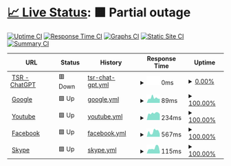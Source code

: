 # [📈 Live Status](https://trannhatkhoacm1612.github.io/khoa): <!--live status--> **🟧 Partial outage**

[![Uptime CI](https://github.com/trannhatkhoacm1612/khoa/workflows/Uptime%20CI/badge.svg)](https://github.com/trannhatkhoacm1612/khoa/actions?query=workflow%3A%22Uptime+CI%22)
[![Response Time CI](https://github.com/trannhatkhoacm1612/khoa/workflows/Response%20Time%20CI/badge.svg)](https://github.com/trannhatkhoacm1612/khoa/actions?query=workflow%3A%22Response+Time+CI%22)
[![Graphs CI](https://github.com/trannhatkhoacm1612/khoa/workflows/Graphs%20CI/badge.svg)](https://github.com/trannhatkhoacm1612/khoa/actions?query=workflow%3A%22Graphs+CI%22)
[![Static Site CI](https://github.com/trannhatkhoacm1612/khoa/workflows/Static%20Site%20CI/badge.svg)](https://github.com/trannhatkhoacm1612/khoa/actions?query=workflow%3A%22Static+Site+CI%22)
[![Summary CI](https://github.com/trannhatkhoacm1612/khoa/workflows/Summary%20CI/badge.svg)](https://github.com/trannhatkhoacm1612/khoa/actions?query=workflow%3A%22Summary+CI%22)

<!--start: status pages-->
<!-- This summary is generated by Upptime (https://github.com/upptime/upptime) -->
<!-- Do not edit this manually, your changes will be overwritten -->
<!-- prettier-ignore -->
| URL | Status | History | Response Time | Uptime |
| --- | ------ | ------- | ------------- | ------ |
| <img alt="" src="https://icons.duckduckgo.com/ip3/35.198.212.162.ico" height="13"> [TSR - ChatGPT](http://35.198.212.162) | 🟥 Down | [tsr-chat-gpt.yml](https://github.com/trannhatkhoacm1612/khoa/commits/HEAD/history/tsr-chat-gpt.yml) | <details><summary><img alt="Response time graph" src="./graphs/tsr-chat-gpt/response-time-week.png" height="20"> 0ms</summary><br><a href="https://trannhatkhoacm1612.github.io/khoa/history/tsr-chat-gpt"><img alt="Response time 0" src="https://img.shields.io/endpoint?url=https%3A%2F%2Fraw.githubusercontent.com%2Ftrannhatkhoacm1612%2Fkhoa%2FHEAD%2Fapi%2Ftsr-chat-gpt%2Fresponse-time.json"></a><br><a href="https://trannhatkhoacm1612.github.io/khoa/history/tsr-chat-gpt"><img alt="24-hour response time 0" src="https://img.shields.io/endpoint?url=https%3A%2F%2Fraw.githubusercontent.com%2Ftrannhatkhoacm1612%2Fkhoa%2FHEAD%2Fapi%2Ftsr-chat-gpt%2Fresponse-time-day.json"></a><br><a href="https://trannhatkhoacm1612.github.io/khoa/history/tsr-chat-gpt"><img alt="7-day response time 0" src="https://img.shields.io/endpoint?url=https%3A%2F%2Fraw.githubusercontent.com%2Ftrannhatkhoacm1612%2Fkhoa%2FHEAD%2Fapi%2Ftsr-chat-gpt%2Fresponse-time-week.json"></a><br><a href="https://trannhatkhoacm1612.github.io/khoa/history/tsr-chat-gpt"><img alt="30-day response time 0" src="https://img.shields.io/endpoint?url=https%3A%2F%2Fraw.githubusercontent.com%2Ftrannhatkhoacm1612%2Fkhoa%2FHEAD%2Fapi%2Ftsr-chat-gpt%2Fresponse-time-month.json"></a><br><a href="https://trannhatkhoacm1612.github.io/khoa/history/tsr-chat-gpt"><img alt="1-year response time 0" src="https://img.shields.io/endpoint?url=https%3A%2F%2Fraw.githubusercontent.com%2Ftrannhatkhoacm1612%2Fkhoa%2FHEAD%2Fapi%2Ftsr-chat-gpt%2Fresponse-time-year.json"></a></details> | <details><summary><a href="https://trannhatkhoacm1612.github.io/khoa/history/tsr-chat-gpt">0.00%</a></summary><a href="https://trannhatkhoacm1612.github.io/khoa/history/tsr-chat-gpt"><img alt="All-time uptime 0.00%" src="https://img.shields.io/endpoint?url=https%3A%2F%2Fraw.githubusercontent.com%2Ftrannhatkhoacm1612%2Fkhoa%2FHEAD%2Fapi%2Ftsr-chat-gpt%2Fuptime.json"></a><br><a href="https://trannhatkhoacm1612.github.io/khoa/history/tsr-chat-gpt"><img alt="24-hour uptime 0.00%" src="https://img.shields.io/endpoint?url=https%3A%2F%2Fraw.githubusercontent.com%2Ftrannhatkhoacm1612%2Fkhoa%2FHEAD%2Fapi%2Ftsr-chat-gpt%2Fuptime-day.json"></a><br><a href="https://trannhatkhoacm1612.github.io/khoa/history/tsr-chat-gpt"><img alt="7-day uptime 0.00%" src="https://img.shields.io/endpoint?url=https%3A%2F%2Fraw.githubusercontent.com%2Ftrannhatkhoacm1612%2Fkhoa%2FHEAD%2Fapi%2Ftsr-chat-gpt%2Fuptime-week.json"></a><br><a href="https://trannhatkhoacm1612.github.io/khoa/history/tsr-chat-gpt"><img alt="30-day uptime 0.00%" src="https://img.shields.io/endpoint?url=https%3A%2F%2Fraw.githubusercontent.com%2Ftrannhatkhoacm1612%2Fkhoa%2FHEAD%2Fapi%2Ftsr-chat-gpt%2Fuptime-month.json"></a><br><a href="https://trannhatkhoacm1612.github.io/khoa/history/tsr-chat-gpt"><img alt="1-year uptime 0.00%" src="https://img.shields.io/endpoint?url=https%3A%2F%2Fraw.githubusercontent.com%2Ftrannhatkhoacm1612%2Fkhoa%2FHEAD%2Fapi%2Ftsr-chat-gpt%2Fuptime-year.json"></a></details>
| <img alt="" src="https://icons.duckduckgo.com/ip3/www.google.com.ico" height="13"> [Google](https://www.google.com) | 🟩 Up | [google.yml](https://github.com/trannhatkhoacm1612/khoa/commits/HEAD/history/google.yml) | <details><summary><img alt="Response time graph" src="./graphs/google/response-time-week.png" height="20"> 89ms</summary><br><a href="https://trannhatkhoacm1612.github.io/khoa/history/google"><img alt="Response time 108" src="https://img.shields.io/endpoint?url=https%3A%2F%2Fraw.githubusercontent.com%2Ftrannhatkhoacm1612%2Fkhoa%2FHEAD%2Fapi%2Fgoogle%2Fresponse-time.json"></a><br><a href="https://trannhatkhoacm1612.github.io/khoa/history/google"><img alt="24-hour response time 73" src="https://img.shields.io/endpoint?url=https%3A%2F%2Fraw.githubusercontent.com%2Ftrannhatkhoacm1612%2Fkhoa%2FHEAD%2Fapi%2Fgoogle%2Fresponse-time-day.json"></a><br><a href="https://trannhatkhoacm1612.github.io/khoa/history/google"><img alt="7-day response time 89" src="https://img.shields.io/endpoint?url=https%3A%2F%2Fraw.githubusercontent.com%2Ftrannhatkhoacm1612%2Fkhoa%2FHEAD%2Fapi%2Fgoogle%2Fresponse-time-week.json"></a><br><a href="https://trannhatkhoacm1612.github.io/khoa/history/google"><img alt="30-day response time 98" src="https://img.shields.io/endpoint?url=https%3A%2F%2Fraw.githubusercontent.com%2Ftrannhatkhoacm1612%2Fkhoa%2FHEAD%2Fapi%2Fgoogle%2Fresponse-time-month.json"></a><br><a href="https://trannhatkhoacm1612.github.io/khoa/history/google"><img alt="1-year response time 110" src="https://img.shields.io/endpoint?url=https%3A%2F%2Fraw.githubusercontent.com%2Ftrannhatkhoacm1612%2Fkhoa%2FHEAD%2Fapi%2Fgoogle%2Fresponse-time-year.json"></a></details> | <details><summary><a href="https://trannhatkhoacm1612.github.io/khoa/history/google">100.00%</a></summary><a href="https://trannhatkhoacm1612.github.io/khoa/history/google"><img alt="All-time uptime 100.00%" src="https://img.shields.io/endpoint?url=https%3A%2F%2Fraw.githubusercontent.com%2Ftrannhatkhoacm1612%2Fkhoa%2FHEAD%2Fapi%2Fgoogle%2Fuptime.json"></a><br><a href="https://trannhatkhoacm1612.github.io/khoa/history/google"><img alt="24-hour uptime 100.00%" src="https://img.shields.io/endpoint?url=https%3A%2F%2Fraw.githubusercontent.com%2Ftrannhatkhoacm1612%2Fkhoa%2FHEAD%2Fapi%2Fgoogle%2Fuptime-day.json"></a><br><a href="https://trannhatkhoacm1612.github.io/khoa/history/google"><img alt="7-day uptime 100.00%" src="https://img.shields.io/endpoint?url=https%3A%2F%2Fraw.githubusercontent.com%2Ftrannhatkhoacm1612%2Fkhoa%2FHEAD%2Fapi%2Fgoogle%2Fuptime-week.json"></a><br><a href="https://trannhatkhoacm1612.github.io/khoa/history/google"><img alt="30-day uptime 100.00%" src="https://img.shields.io/endpoint?url=https%3A%2F%2Fraw.githubusercontent.com%2Ftrannhatkhoacm1612%2Fkhoa%2FHEAD%2Fapi%2Fgoogle%2Fuptime-month.json"></a><br><a href="https://trannhatkhoacm1612.github.io/khoa/history/google"><img alt="1-year uptime 99.99%" src="https://img.shields.io/endpoint?url=https%3A%2F%2Fraw.githubusercontent.com%2Ftrannhatkhoacm1612%2Fkhoa%2FHEAD%2Fapi%2Fgoogle%2Fuptime-year.json"></a></details>
| <img alt="" src="https://icons.duckduckgo.com/ip3/www.youtube.com.ico" height="13"> [Youtube](https://www.youtube.com) | 🟩 Up | [youtube.yml](https://github.com/trannhatkhoacm1612/khoa/commits/HEAD/history/youtube.yml) | <details><summary><img alt="Response time graph" src="./graphs/youtube/response-time-week.png" height="20"> 234ms</summary><br><a href="https://trannhatkhoacm1612.github.io/khoa/history/youtube"><img alt="Response time 343" src="https://img.shields.io/endpoint?url=https%3A%2F%2Fraw.githubusercontent.com%2Ftrannhatkhoacm1612%2Fkhoa%2FHEAD%2Fapi%2Fyoutube%2Fresponse-time.json"></a><br><a href="https://trannhatkhoacm1612.github.io/khoa/history/youtube"><img alt="24-hour response time 206" src="https://img.shields.io/endpoint?url=https%3A%2F%2Fraw.githubusercontent.com%2Ftrannhatkhoacm1612%2Fkhoa%2FHEAD%2Fapi%2Fyoutube%2Fresponse-time-day.json"></a><br><a href="https://trannhatkhoacm1612.github.io/khoa/history/youtube"><img alt="7-day response time 234" src="https://img.shields.io/endpoint?url=https%3A%2F%2Fraw.githubusercontent.com%2Ftrannhatkhoacm1612%2Fkhoa%2FHEAD%2Fapi%2Fyoutube%2Fresponse-time-week.json"></a><br><a href="https://trannhatkhoacm1612.github.io/khoa/history/youtube"><img alt="30-day response time 203" src="https://img.shields.io/endpoint?url=https%3A%2F%2Fraw.githubusercontent.com%2Ftrannhatkhoacm1612%2Fkhoa%2FHEAD%2Fapi%2Fyoutube%2Fresponse-time-month.json"></a><br><a href="https://trannhatkhoacm1612.github.io/khoa/history/youtube"><img alt="1-year response time 324" src="https://img.shields.io/endpoint?url=https%3A%2F%2Fraw.githubusercontent.com%2Ftrannhatkhoacm1612%2Fkhoa%2FHEAD%2Fapi%2Fyoutube%2Fresponse-time-year.json"></a></details> | <details><summary><a href="https://trannhatkhoacm1612.github.io/khoa/history/youtube">100.00%</a></summary><a href="https://trannhatkhoacm1612.github.io/khoa/history/youtube"><img alt="All-time uptime 100.00%" src="https://img.shields.io/endpoint?url=https%3A%2F%2Fraw.githubusercontent.com%2Ftrannhatkhoacm1612%2Fkhoa%2FHEAD%2Fapi%2Fyoutube%2Fuptime.json"></a><br><a href="https://trannhatkhoacm1612.github.io/khoa/history/youtube"><img alt="24-hour uptime 100.00%" src="https://img.shields.io/endpoint?url=https%3A%2F%2Fraw.githubusercontent.com%2Ftrannhatkhoacm1612%2Fkhoa%2FHEAD%2Fapi%2Fyoutube%2Fuptime-day.json"></a><br><a href="https://trannhatkhoacm1612.github.io/khoa/history/youtube"><img alt="7-day uptime 100.00%" src="https://img.shields.io/endpoint?url=https%3A%2F%2Fraw.githubusercontent.com%2Ftrannhatkhoacm1612%2Fkhoa%2FHEAD%2Fapi%2Fyoutube%2Fuptime-week.json"></a><br><a href="https://trannhatkhoacm1612.github.io/khoa/history/youtube"><img alt="30-day uptime 100.00%" src="https://img.shields.io/endpoint?url=https%3A%2F%2Fraw.githubusercontent.com%2Ftrannhatkhoacm1612%2Fkhoa%2FHEAD%2Fapi%2Fyoutube%2Fuptime-month.json"></a><br><a href="https://trannhatkhoacm1612.github.io/khoa/history/youtube"><img alt="1-year uptime 100.00%" src="https://img.shields.io/endpoint?url=https%3A%2F%2Fraw.githubusercontent.com%2Ftrannhatkhoacm1612%2Fkhoa%2FHEAD%2Fapi%2Fyoutube%2Fuptime-year.json"></a></details>
| <img alt="" src="https://icons.duckduckgo.com/ip3/www.facebook.com.ico" height="13"> [Facebook](https://www.facebook.com) | 🟩 Up | [facebook.yml](https://github.com/trannhatkhoacm1612/khoa/commits/HEAD/history/facebook.yml) | <details><summary><img alt="Response time graph" src="./graphs/facebook/response-time-week.png" height="20"> 567ms</summary><br><a href="https://trannhatkhoacm1612.github.io/khoa/history/facebook"><img alt="Response time 379" src="https://img.shields.io/endpoint?url=https%3A%2F%2Fraw.githubusercontent.com%2Ftrannhatkhoacm1612%2Fkhoa%2FHEAD%2Fapi%2Ffacebook%2Fresponse-time.json"></a><br><a href="https://trannhatkhoacm1612.github.io/khoa/history/facebook"><img alt="24-hour response time 332" src="https://img.shields.io/endpoint?url=https%3A%2F%2Fraw.githubusercontent.com%2Ftrannhatkhoacm1612%2Fkhoa%2FHEAD%2Fapi%2Ffacebook%2Fresponse-time-day.json"></a><br><a href="https://trannhatkhoacm1612.github.io/khoa/history/facebook"><img alt="7-day response time 567" src="https://img.shields.io/endpoint?url=https%3A%2F%2Fraw.githubusercontent.com%2Ftrannhatkhoacm1612%2Fkhoa%2FHEAD%2Fapi%2Ffacebook%2Fresponse-time-week.json"></a><br><a href="https://trannhatkhoacm1612.github.io/khoa/history/facebook"><img alt="30-day response time 439" src="https://img.shields.io/endpoint?url=https%3A%2F%2Fraw.githubusercontent.com%2Ftrannhatkhoacm1612%2Fkhoa%2FHEAD%2Fapi%2Ffacebook%2Fresponse-time-month.json"></a><br><a href="https://trannhatkhoacm1612.github.io/khoa/history/facebook"><img alt="1-year response time 378" src="https://img.shields.io/endpoint?url=https%3A%2F%2Fraw.githubusercontent.com%2Ftrannhatkhoacm1612%2Fkhoa%2FHEAD%2Fapi%2Ffacebook%2Fresponse-time-year.json"></a></details> | <details><summary><a href="https://trannhatkhoacm1612.github.io/khoa/history/facebook">100.00%</a></summary><a href="https://trannhatkhoacm1612.github.io/khoa/history/facebook"><img alt="All-time uptime 100.00%" src="https://img.shields.io/endpoint?url=https%3A%2F%2Fraw.githubusercontent.com%2Ftrannhatkhoacm1612%2Fkhoa%2FHEAD%2Fapi%2Ffacebook%2Fuptime.json"></a><br><a href="https://trannhatkhoacm1612.github.io/khoa/history/facebook"><img alt="24-hour uptime 100.00%" src="https://img.shields.io/endpoint?url=https%3A%2F%2Fraw.githubusercontent.com%2Ftrannhatkhoacm1612%2Fkhoa%2FHEAD%2Fapi%2Ffacebook%2Fuptime-day.json"></a><br><a href="https://trannhatkhoacm1612.github.io/khoa/history/facebook"><img alt="7-day uptime 100.00%" src="https://img.shields.io/endpoint?url=https%3A%2F%2Fraw.githubusercontent.com%2Ftrannhatkhoacm1612%2Fkhoa%2FHEAD%2Fapi%2Ffacebook%2Fuptime-week.json"></a><br><a href="https://trannhatkhoacm1612.github.io/khoa/history/facebook"><img alt="30-day uptime 100.00%" src="https://img.shields.io/endpoint?url=https%3A%2F%2Fraw.githubusercontent.com%2Ftrannhatkhoacm1612%2Fkhoa%2FHEAD%2Fapi%2Ffacebook%2Fuptime-month.json"></a><br><a href="https://trannhatkhoacm1612.github.io/khoa/history/facebook"><img alt="1-year uptime 100.00%" src="https://img.shields.io/endpoint?url=https%3A%2F%2Fraw.githubusercontent.com%2Ftrannhatkhoacm1612%2Fkhoa%2FHEAD%2Fapi%2Ffacebook%2Fuptime-year.json"></a></details>
| <img alt="" src="https://icons.duckduckgo.com/ip3/www.skype.com.ico" height="13"> [Skype](https://www.skype.com/en) | 🟩 Up | [skype.yml](https://github.com/trannhatkhoacm1612/khoa/commits/HEAD/history/skype.yml) | <details><summary><img alt="Response time graph" src="./graphs/skype/response-time-week.png" height="20"> 115ms</summary><br><a href="https://trannhatkhoacm1612.github.io/khoa/history/skype"><img alt="Response time 88" src="https://img.shields.io/endpoint?url=https%3A%2F%2Fraw.githubusercontent.com%2Ftrannhatkhoacm1612%2Fkhoa%2FHEAD%2Fapi%2Fskype%2Fresponse-time.json"></a><br><a href="https://trannhatkhoacm1612.github.io/khoa/history/skype"><img alt="24-hour response time 42" src="https://img.shields.io/endpoint?url=https%3A%2F%2Fraw.githubusercontent.com%2Ftrannhatkhoacm1612%2Fkhoa%2FHEAD%2Fapi%2Fskype%2Fresponse-time-day.json"></a><br><a href="https://trannhatkhoacm1612.github.io/khoa/history/skype"><img alt="7-day response time 115" src="https://img.shields.io/endpoint?url=https%3A%2F%2Fraw.githubusercontent.com%2Ftrannhatkhoacm1612%2Fkhoa%2FHEAD%2Fapi%2Fskype%2Fresponse-time-week.json"></a><br><a href="https://trannhatkhoacm1612.github.io/khoa/history/skype"><img alt="30-day response time 88" src="https://img.shields.io/endpoint?url=https%3A%2F%2Fraw.githubusercontent.com%2Ftrannhatkhoacm1612%2Fkhoa%2FHEAD%2Fapi%2Fskype%2Fresponse-time-month.json"></a><br><a href="https://trannhatkhoacm1612.github.io/khoa/history/skype"><img alt="1-year response time 88" src="https://img.shields.io/endpoint?url=https%3A%2F%2Fraw.githubusercontent.com%2Ftrannhatkhoacm1612%2Fkhoa%2FHEAD%2Fapi%2Fskype%2Fresponse-time-year.json"></a></details> | <details><summary><a href="https://trannhatkhoacm1612.github.io/khoa/history/skype">100.00%</a></summary><a href="https://trannhatkhoacm1612.github.io/khoa/history/skype"><img alt="All-time uptime 100.00%" src="https://img.shields.io/endpoint?url=https%3A%2F%2Fraw.githubusercontent.com%2Ftrannhatkhoacm1612%2Fkhoa%2FHEAD%2Fapi%2Fskype%2Fuptime.json"></a><br><a href="https://trannhatkhoacm1612.github.io/khoa/history/skype"><img alt="24-hour uptime 100.00%" src="https://img.shields.io/endpoint?url=https%3A%2F%2Fraw.githubusercontent.com%2Ftrannhatkhoacm1612%2Fkhoa%2FHEAD%2Fapi%2Fskype%2Fuptime-day.json"></a><br><a href="https://trannhatkhoacm1612.github.io/khoa/history/skype"><img alt="7-day uptime 100.00%" src="https://img.shields.io/endpoint?url=https%3A%2F%2Fraw.githubusercontent.com%2Ftrannhatkhoacm1612%2Fkhoa%2FHEAD%2Fapi%2Fskype%2Fuptime-week.json"></a><br><a href="https://trannhatkhoacm1612.github.io/khoa/history/skype"><img alt="30-day uptime 100.00%" src="https://img.shields.io/endpoint?url=https%3A%2F%2Fraw.githubusercontent.com%2Ftrannhatkhoacm1612%2Fkhoa%2FHEAD%2Fapi%2Fskype%2Fuptime-month.json"></a><br><a href="https://trannhatkhoacm1612.github.io/khoa/history/skype"><img alt="1-year uptime 100.00%" src="https://img.shields.io/endpoint?url=https%3A%2F%2Fraw.githubusercontent.com%2Ftrannhatkhoacm1612%2Fkhoa%2FHEAD%2Fapi%2Fskype%2Fuptime-year.json"></a></details>

<!--end: status pages-->
